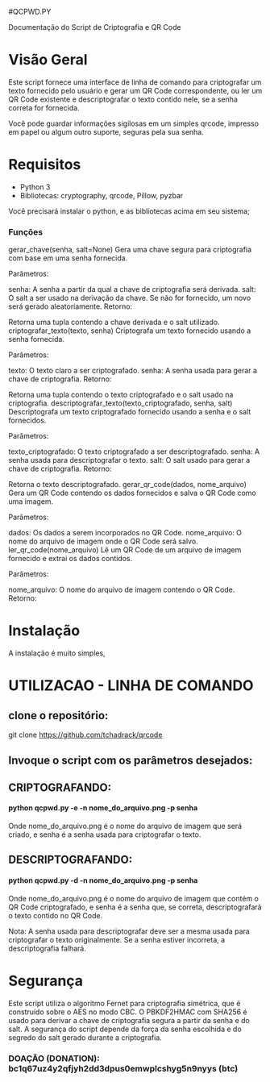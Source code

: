 #QCPWD.PY 

Documentação do Script de Criptografia e QR Code

# Visão Geral

Este script fornece uma interface de linha de comando para criptografar um texto fornecido pelo usuário e gerar um QR Code 
correspondente, ou ler um QR Code existente e descriptografar o texto contido nele, se a senha correta for fornecida.

Você pode guardar informações sigilosas em um simples qrcode, impresso em papel ou algum outro suporte, seguras pela sua
 senha.


# Requisitos

- Python 3
- Bibliotecas: cryptography, qrcode, Pillow, pyzbar

Você precisará instalar o python, e as bibliotecas acima em seu sistema; 

### Funções

gerar_chave(senha, salt=None)
Gera uma chave segura para criptografia com base em uma senha fornecida.

Parâmetros:

senha: A senha a partir da qual a chave de criptografia será derivada.
salt: O salt a ser usado na derivação da chave. Se não for fornecido, um novo será gerado aleatoriamente.
Retorno:

Retorna uma tupla contendo a chave derivada e o salt utilizado.
criptografar_texto(texto, senha)
Criptografa um texto fornecido usando a senha fornecida.

Parâmetros:

texto: O texto claro a ser criptografado.
senha: A senha usada para gerar a chave de criptografia.
Retorno:

Retorna uma tupla contendo o texto criptografado e o salt usado na criptografia.
descriptografar_texto(texto_criptografado, senha, salt)
Descriptografa um texto criptografado fornecido usando a senha e o salt fornecidos.

Parâmetros:

texto_criptografado: O texto criptografado a ser descriptografado.
senha: A senha usada para descriptografar o texto.
salt: O salt usado para gerar a chave de criptografia.
Retorno:

Retorna o texto descriptografado.
gerar_qr_code(dados, nome_arquivo)
Gera um QR Code contendo os dados fornecidos e salva o QR Code como uma imagem.

Parâmetros:

dados: Os dados a serem incorporados no QR Code.
nome_arquivo: O nome do arquivo de imagem onde o QR Code será salvo.
ler_qr_code(nome_arquivo)
Lê um QR Code de um arquivo de imagem fornecido e extrai os dados contidos.

Parâmetros:

nome_arquivo: O nome do arquivo de imagem contendo o QR Code.
Retorno:



 
# Instalação

A instalação é muito simples, 


# UTILIZACAO - LINHA DE COMANDO

## clone o repositório:

git clone https://github.com/tchadrack/qrcode

## Invoque o script com os parâmetros desejados:

## CRIPTOGRAFANDO: 

#### python qcpwd.py -e -n nome_do_arquivo.png -p senha

Onde nome_do_arquivo.png é o nome do arquivo de imagem que será criado, e senha é a senha usada para criptografar o 
texto.


## DESCRIPTOGRAFANDO: 

#### python qcpwd.py -d -n nome_do_arquivo.png -p senha

Onde nome_do_arquivo.png é o nome do arquivo de imagem que contém o QR Code criptografado, e senha é a senha que, se 
correta, descriptografará o texto contido no QR Code.

Nota: A senha usada para descriptografar deve ser a mesma usada para criptografar o texto originalmente. Se a senha estiver 
incorreta, a descriptografia falhará.

# Segurança

Este script utiliza o algoritmo Fernet para criptografia simétrica, que é construído sobre o AES no modo CBC. O 
PBKDF2HMAC com SHA256 é usado para derivar a chave de criptografia segura a partir da senha e do salt. A segurança do 
script depende da força da senha escolhida e do segredo do salt gerado durante a criptografia.



### DOAÇÃO (DONATION): bc1q67uz4y2qfjyh2dd3dpus0emwplcshyg5n9nyys    (btc)




